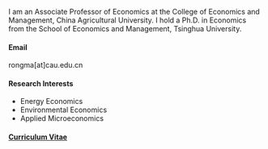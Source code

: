 
I am an Associate Professor of Economics at the College of Economics and Management, China Agricultural University. I hold a Ph.D. in Economics from the School of Economics and Management, Tsinghua University.

#### Email
rongma[at]cau.edu.cn

#### Research Interests
- Energy Economics
- Environmental Economics
- Applied Microeconomics

#### [Curriculum Vitae](https://github.com/rong-ma/rong-ma.github.io/tree/main/uploads/curriculumvitae.pdf)